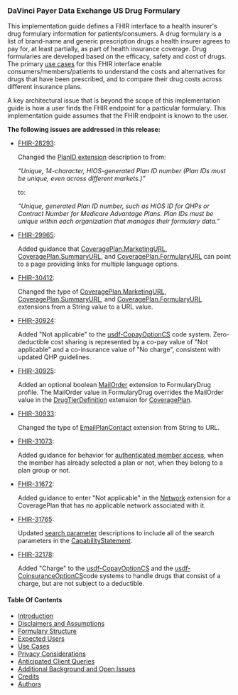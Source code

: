 <h3 id="drug-formulary">DaVinci Payer Data Exchange US Drug Formulary</h3>
<p>
  This implementation guide defines a FHIR interface to a health insurer's drug formulary information for patients/consumers. A drug formulary is a list of brand-name and generic prescription drugs a health insurer agrees to pay for, at least partially, as part of health insurance coverage. Drug formularies are developed based on the efficacy, safety and cost of drugs. The primary <a href="#use-cases">use cases</a> for this FHIR interface enable consumers/members/patients to understand the costs and alternatives for drugs that have been prescribed, and to compare their drug costs across different insurance plans.
</p>
<p>
  A key architectural issue that is beyond the scope of this implementation guide is how a user finds the FHIR endpoint for a particular formulary. This implementation guide assumes that the FHIR endpoint is known to the user.
</p>

<div class="stu-note">
<!--   <h3>Changes for the STU Update (since v1.0.1 - STU1 Technical Correction)</h3>
  <p>
    This proposed STU Update addresses several fixes, technical corrections, errata, and clarifications listed below.  They have been reviewed and voted on by the members of the <a href="https://confluence.hl7.org/display/PHAR">HL7 Pharmacy Work Group</a> which is sponsoring this errata release and reconciliation of comments.
  </p>
  <p>
    <strong>The Peer Review scope for this STU Update only includes the changes listed below.  Interested parties are free to comment on any part of the IG, but those not regarding the issues below will be considered for future versions.  Once peer reviewed and comments are processed, the version will be incremented to an STU Update version 1.1.0.</strong>
  </p>
  <p>
    <strong>To make a comment on the STU Update:</strong>
    <ol>
      <li>
        Create a new Jira tracker (New trackers can be made by clicking on the link in the page footer entitled "Propose a change" and clicking the "Create" button at the top of the Jira page)
      </li>
      <li>
        Select "US Da Vinci PDex Formulary (FHIR)" as the Specification and fill in other relevant information.
      </li>
      <li>
        Include the related Jira issue in the "Related Issues" section on the "Advanced" tab.
      </li>
    </ol>
  </p>
 -->  <p>
    <b>The following issues are addressed in this release:</b>
  </p>
  <ul>
    <li>
      <a href="https://jira.hl7.org/browse/FHIR-29965">FHIR-28293</a>:
      <p>
        Changed the <a href="http://build.fhir.org/ig/HL7/davinci-pdex-formulary/StructureDefinition-usdf-PlanID-extension.html">PlanID extension</a> description to from:
      </p>
      <p>
        <i>“Unique, 14-character, HIOS-generated Plan ID number (Plan IDs must be unique, even across different markets.)”</i>
      </p>
      <p>to:</p>
      <p>
        <i>“Unique, generated Plan ID number, such as HIOS ID for QHPs or Contract Number for Medicare Advantage Plans.  Plan IDs must be unique within each organization that manages their formulary data.”</i>
      </p>
    </li>
    <li>
      <a href="https://jira.hl7.org/browse/FHIR-29965">FHIR-29965</a>:
      <p>
        Added guidance that <a href="http://build.fhir.org/ig/HL7/davinci-pdex-formulary/StructureDefinition-usdf-MarketingURL-extension.html">CoveragePlan.MarketingURL</a>, <a href="http://build.fhir.org/ig/HL7/davinci-pdex-formulary/StructureDefinition-usdf-SummaryURL-extension.html">CoveragePlan.SummaryURL</a>, and <a href="http://build.fhir.org/ig/HL7/davinci-pdex-formulary/StructureDefinition-usdf-FormularyURL-extension.html">CoveragePlan.FormularyURL</a> can point to a page providing links for multiple language options.
      </p>
    </li>
    <li>
      <a href="https://jira.hl7.org/browse/FHIR-30412">FHIR-30412</a>:
      <p>
        Changed the type of <a href="http://build.fhir.org/ig/HL7/davinci-pdex-formulary/StructureDefinition-usdf-MarketingURL-extension.html">CoveragePlan.MarketingURL</a>, <a href="http://build.fhir.org/ig/HL7/davinci-pdex-formulary/StructureDefinition-usdf-SummaryURL-extension.html">CoveragePlan.SummaryURL</a>, and <a href="http://build.fhir.org/ig/HL7/davinci-pdex-formulary/StructureDefinition-usdf-FormularyURL-extension.html">CoveragePlan.FormularyURL</a> extensions from a String value to a URL value.
      </p>
    </li>
    <li>
      <a href="https://jira.hl7.org/browse/FHIR-30924">FHIR-30924</a>:
      <p>
        Added "Not applicable" to the <a href="http://hl7.org/fhir/us/davinci-drug-formulary/CodeSystem/usdf-CopayOptionCS">usdf-CopayOptionCS</a> code system.  Zero-deductible cost sharing is represented by a co-pay value of "Not applicable" and a co-insurance value of "No charge", consistent with updated QHP guidelines.
      </p>
    </li>
    <li>
      <a href="https://jira.hl7.org/browse/FHIR-30925">FHIR-30925</a>:
      <p>
        Added an optional boolean <a href="http://build.fhir.org/ig/HL7/davinci-pdex-formulary/StructureDefinition-usdf-MailOrder-extension.html">MailOrder</a> extension to FormularyDrug profile.  The MailOrder value in FormularyDrug overrides the MailOrder value in the <a href="http://build.fhir.org/ig/HL7/davinci-pdex-formulary/StructureDefinition-usdf-DrugTierDefinition-extension.html">DrugTierDefinition</a> extension for <a href="http://build.fhir.org/ig/HL7/davinci-pdex-formulary/StructureDefinition-usdf-CoveragePlan.html">CoveragePlan</a>.
      </p>
    </li>
    <li>
      <a href="https://jira.hl7.org/browse/FHIR-30933">FHIR-30933</a>:
      <p>
        Changed the type of <a href="http://build.fhir.org/ig/HL7/davinci-pdex-formulary/StructureDefinition-usdf-EmailPlanContact-extension.html">EmailPlanContact</a> extension from String to URL.
      </p>
    </li>
    <li>
      <a href="https://jira.hl7.org/browse/FHIR-31073">FHIR-31073</a>:
      <p>
        Added guidance for behavior for <a href="http://build.fhir.org/ig/HL7/davinci-pdex-formulary/index.html#authenticated">authenticated member access</a>, when the member has already selected a plan or not, when they belong to a plan group or not.
      </p>
    </li>
    <li>
      <a href="https://jira.hl7.org/browse/FHIR-31672">FHIR-31672</a>:
      <p>
        Added guidance to enter "Not applicable" in the <a href="http://build.fhir.org/ig/HL7/davinci-pdex-formulary/StructureDefinition-usdf-Network-extension.html">Network</a> extension for a CoveragePlan that has no applicable network associated with it.
      </p>
    </li>
    <li>
      <a href="https://jira.hl7.org/browse/FHIR-31672">FHIR-31765</a>:
      <p>
        Updated <a href="http://build.fhir.org/ig/HL7/davinci-pdex-formulary/search-parameters">search parameter</a> descriptions to include all of the search parameters in the <a href="http://build.fhir.org/ig/HL7/davinci-pdex-formulary/CapabilityStatement-usdf-server.html">CapabilityStatement</a>.
      </p>
    </li>
    <li>
      <a href="https://jira.hl7.org/browse/FHIR-32178">FHIR-32178</a>:
      <p>
        Added "Charge" to the <a href="http://hl7.org/fhir/us/davinci-drug-formulary/CodeSystem/usdf-CopayOptionCS">usdf-CopayOptionCS</a> and the <a href="http://hl7.org/fhir/us/davinci-drug-formulary/CodeSystem/usdf-CoinsuranceOptionCS">usdf-CoinsuranceOptionCS</a>code systems to handle drugs that consist of a charge, but are not subject to a deductible.
      </p>
    </li>
  </ul>
</div>

<h4 id="table-of-contents">Table Of Contents</h4>
<ul>
  <li><a href="#introduction">Introduction</a></li>
  <li><a href="#disclaimers-assumptions">Disclaimers and Assumptions</a></li>
  <li><a href="#formulary-structure">Formulary Structure</a></li>
  <li><a href="#expected-users">Expected Users</a></li>
  <li><a href="#use-cases">Use Cases</a></li>
  <li><a href="#privacy-considerations">Privacy Considerations</a></li>
  <li><a href="#anticipated-client-queries">Anticipated Client Queries</a></li>
  <li><a href="#open-issues">Additional Background and Open Issues</a></li>
  <li><a href="#credits">Credits</a></li>
  <li><a href="#authors">Authors</a></li>
</ul>
